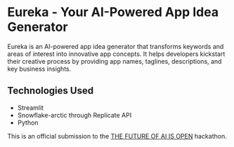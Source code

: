 # Eureka - Your AI-Powered App Idea Generator

Eureka is an AI-powered app idea generator that transforms keywords and areas of interest into innovative app concepts. It helps developers kickstart their creative process by providing app names, taglines, descriptions, and key business insights.

## Technologies Used

- Streamlit
- Snowflake-arctic through Replicate API
- Python


This is an official submission to the [THE FUTURE OF AI IS OPEN](https://devpost.com/hackathons/the-future-of-ai-is-open/) hackathon.
